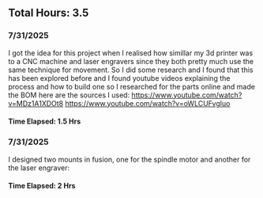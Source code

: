 ## Total Hours: 3.5
### 7/31/2025
I got the idea for this project when I realised how simillar my 3d printer was to a CNC machine and laser engravers since they both pretty much use the same technique for movement. So I did some research and I found that this has been explored before and I found youtube videos explaining the process and how to build one so I researched for the parts online and made the BOM here are the sources I used:
https://www.youtube.com/watch?v=MDz1A1XDOt8
https://www.youtube.com/watch?v=oWLCUFvgIuo
#### Time Elapsed: 1.5 Hrs 
### 7/31/2025
I designed two mounts in fusion, one for the spindle motor and another for the laser engraver:

#### Time Elapsed: 2 Hrs 
